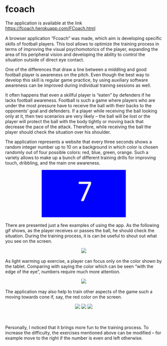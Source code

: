 # fcoach
The application is available at the link https://fcoach.herokuapp.com/FCoach.html

A browser application “Fcoach” was made, which aim is developing speciﬁc skills of football players. This tool allows to optimize the training process in terms of improving the visual psychomotorics of the player, expanding the area of his peripheral vision and developing the ability to control the situation outside of direct eye contact. 


One of the differences that draw a line between a middling and good football player is awareness on the pitch. Even though the best way to develop this skill is regular game practice, by using auxiliary software awareness can be improved during individual training sessions as well. 

It often happens that even a skillful player is “eaten” by defenders if he lacks football awareness. Football is such a game where players who are under the most pressure have to receive the ball with their backs to the opponents’ goal and defenders. If a player while receiving the ball looking only at it, then two scenarios are very likely – the ball will be lost or the player will protect the ball with the body tightly or moving back that decrease the pace of the attack.  Therefore, while receiving the ball the player should check the situation over his shoulder. 

The application represents a website that every three seconds shows a random integer number up to 10 on a background in which color is chosen randomly out of four possible colors: red, blue, green, orange. Such a variety allows to make up a bunch of different training drills for improving touch, dribbling, and the main one awareness.


<p align="center">
  <img width=270 src="https://github.com/DKarz/readme-media/blob/master/ff.gif?raw=true">
</p>

There are presented just a few examples of using the app. As the following gif shows, as the player receives or passes the ball, he should check the situation. During the training process, it is can be useful to shout out what you see on the screen.

<p align="center">
  <img src="https://github.com/DKarz/media-lfs/blob/master/f22.gif?raw=true">
</p>

As light warming up exercise, a player can focus only on the color shown by the tablet. Comparing with saying the color which can be seen “with the edge of the eye”, numbers require much more attention.

<p align="center">
  <img src="https://github.com/DKarz/media-lfs/blob/master/f11.gif?raw=true">
</p>

The application may also help to train other aspects of the game such a moving towards cone if, say, the red color on the screen.

<p align="center">
  <img width=270 src="https://github.com/DKarz/media-lfs/blob/master/f3.gif?raw=true">
  
  <img width=270 src="https://github.com/DKarz/media-lfs/blob/master/f4.gif?raw=true">
  
  <img width=270 src="https://github.com/DKarz/media-lfs/blob/master/f5.gif?raw=true">
  <br/><br/><br/>
</p>

Personally, I noticed that it brings more fun to the training process. To increase the difficulty, the exercises mentioned above can be modified – for example move to the right if the number is even and left otherwise.  
